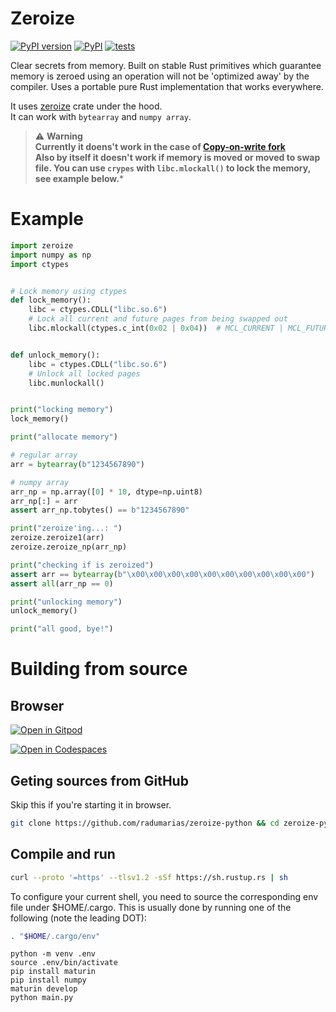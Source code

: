 # Zeroize

[![PyPI version](https://badge.fury.io/py/rencrypt.svg)](https://badge.fury.io/py/rencrypt)
[![PyPI](https://github.com/radumarias/zeroize-python/actions/workflows/PyPI.yml/badge.svg)](https://github.com/radumarias/zeroize-python/actions/workflows/PyPI.yml)
[![tests](https://github.com/radumarias/zeroize-python/actions/workflows/tests.yml/badge.svg)](https://github.com/radumarias/zeroize-python/actions/workflows/tests.yml)

Clear secrets from memory. Built on stable Rust primitives which guarantee memory is zeroed using an operation will not be 'optimized away' by the compiler.
Uses a portable pure Rust implementation that works everywhere.

It uses [zeroize](https://crates.io/crates/zeroize) crate under the hood.  
It can work with `bytearray` and `numpy array`.

> ⚠️ **Warning**  
> **Currently it doens't work in the case of [Copy-on-write fork](https://en.wikipedia.org/wiki/Copy-on-write)  
> Also by itself it doesn't work if memory is moved or moved to swap file. You can use `crypes` with `libc.mlockall()` to lock the memory, see example below.***

# Example

```python
import zeroize
import numpy as np
import ctypes


# Lock memory using ctypes
def lock_memory():
    libc = ctypes.CDLL("libc.so.6")
    # Lock all current and future pages from being swapped out
    libc.mlockall(ctypes.c_int(0x02 | 0x04))  # MCL_CURRENT | MCL_FUTURE


def unlock_memory():
    libc = ctypes.CDLL("libc.so.6")
    # Unlock all locked pages
    libc.munlockall()


print("locking memory")
lock_memory()

print("allocate memory")

# regular array
arr = bytearray(b"1234567890")

# numpy array
arr_np = np.array([0] * 10, dtype=np.uint8)
arr_np[:] = arr
assert arr_np.tobytes() == b"1234567890"

print("zeroize'ing...: ")
zeroize.zeroize1(arr)
zeroize.zeroize_np(arr_np)

print("checking if is zeroized")
assert arr == bytearray(b"\x00\x00\x00\x00\x00\x00\x00\x00\x00\x00")
assert all(arr_np == 0)

print("unlocking memory")
unlock_memory()

print("all good, bye!")
```

# Building from source

## Browser

[![Open in Gitpod](https://gitpod.io/button/open-in-gitpod.svg)](https://gitpod.io/#https://github.com/radumarias/zeroize-python)

[![Open in Codespaces](https://github.com/codespaces/badge.svg)](https://github.com/codespaces/new/?repo=radumarias%2Fzeroize-python&ref=main)

## Geting sources from GitHub
Skip this if you're starting it in browser.

```bash
git clone https://github.com/radumarias/zeroize-python && cd zeroize-python
```

## Compile and run

```bash
curl --proto '=https' --tlsv1.2 -sSf https://sh.rustup.rs | sh
```
To configure your current shell, you need to source
the corresponding env file under $HOME/.cargo.
This is usually done by running one of the following (note the leading DOT):
```bash
. "$HOME/.cargo/env"
```
```
python -m venv .env
source .env/bin/activate
pip install maturin
pip install numpy
maturin develop
python main.py
```
